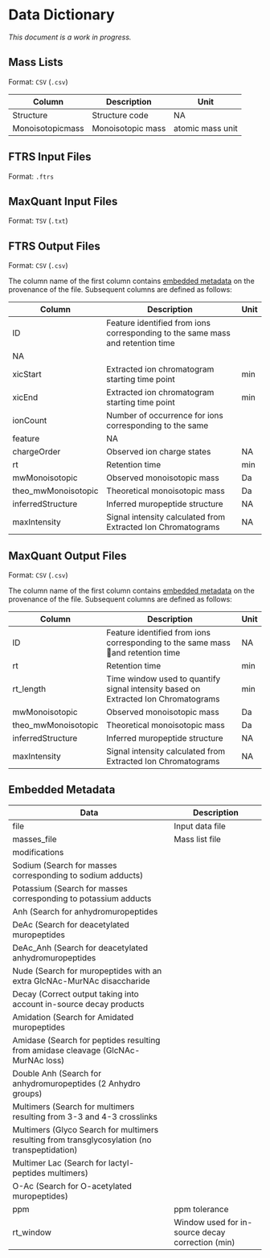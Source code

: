 # Data Dictionary

*This document is a work in progress.*

## Mass Lists

Format: `CSV` (`.csv`)

| Column | Description | Unit |
|---|---|---|
| Structure | Structure code | NA |
| Monoisotopicmass | Monoisotopic mass | atomic mass unit |

## FTRS Input Files

Format: `.ftrs`

## MaxQuant Input Files

Format: `TSV` (`.txt`)

## FTRS Output Files

Format: `CSV` (`.csv`)

The column name of the first column contains [embedded metadata](#embedded-metadata) on the provenance of the file. Subsequent columns are defined as follows:

| Column | Description | Unit |
|---|---|---|
| ID | Feature identified from ions corresponding to the same mass and retention time
 | NA |
| xicStart | Extracted ion chromatogram starting time point | min |
| xicEnd | Extracted ion chromatogram starting time point | min |
| ionCount | Number of occurrence for ions corresponding to the same 
feature | NA |
| chargeOrder | Observed ion charge states | NA |
| rt | Retention time | min |
| mwMonoisotopic | Observed monoisotopic mass | Da |
| theo_mwMonoisotopic | Theoretical monoisotopic mass | Da |
| inferredStructure | Inferred muropeptide structure | NA |
| maxIntensity | Signal intensity calculated from Extracted Ion Chromatograms  | NA |

## MaxQuant Output Files

Format: `CSV` (`.csv`)

The column name of the first column contains [embedded metadata](#embedded-metadata) on the provenance of the file. Subsequent columns are defined as follows:

| Column | Description | Unit |
|---|---|---|
| ID | Feature identified from ions corresponding to the same mass and retention time | NA |
| rt | Retention time | min |
| rt_length | Time window used to quantify signal intensity based on Extracted Ion Chromatograms | min |
| mwMonoisotopic | Observed monoisotopic mass | Da |
| theo_mwMonoisotopic | Theoretical monoisotopic mass | Da |
| inferredStructure | Inferred muropeptide structure | NA |
| maxIntensity | Signal intensity calculated from Extracted Ion Chromatograms  | NA |

## Embedded Metadata

| Data | Description |
|---|---|
| file | Input data file |
| masses_file | Mass list file |
| modifications |
| Sodium	(Search for masses corresponding to sodium adducts) |
| Potassium	(Search for masses corresponding to potassium adducts |
| Anh	(Search for anhydromuropeptides |
| DeAc	(Search for deacetylated muropeptides |
| DeAc_Anh	(Search for deacetylated anhydromuropeptides | 
| Nude	(Search for muropeptides with an extra GlcNAc-MurNAc disaccharide |
| Decay	(Correct output taking into account in-source decay products |
| Amidation (Search for Amidated muropeptides |
| Amidase	(Search for peptides resulting from amidase cleavage (GlcNAc-MurNAc loss) |
| Double Anh	(Search for anhydromuropeptides (2 Anhydro groups) |
| Multimers	(Search for multimers resulting from 3-3 and 4-3 crosslinks |
| Multimers (Glyco	Search for multimers resulting from transglycosylation (no transpeptidation) |
|Multimer Lac	(Search for lactyl-peptides multimers) |
|O-Ac	(Search for O-acetylated muropeptides) |
| ppm | ppm tolerance |
| rt_window | Window used for in-source decay correction (min) |
